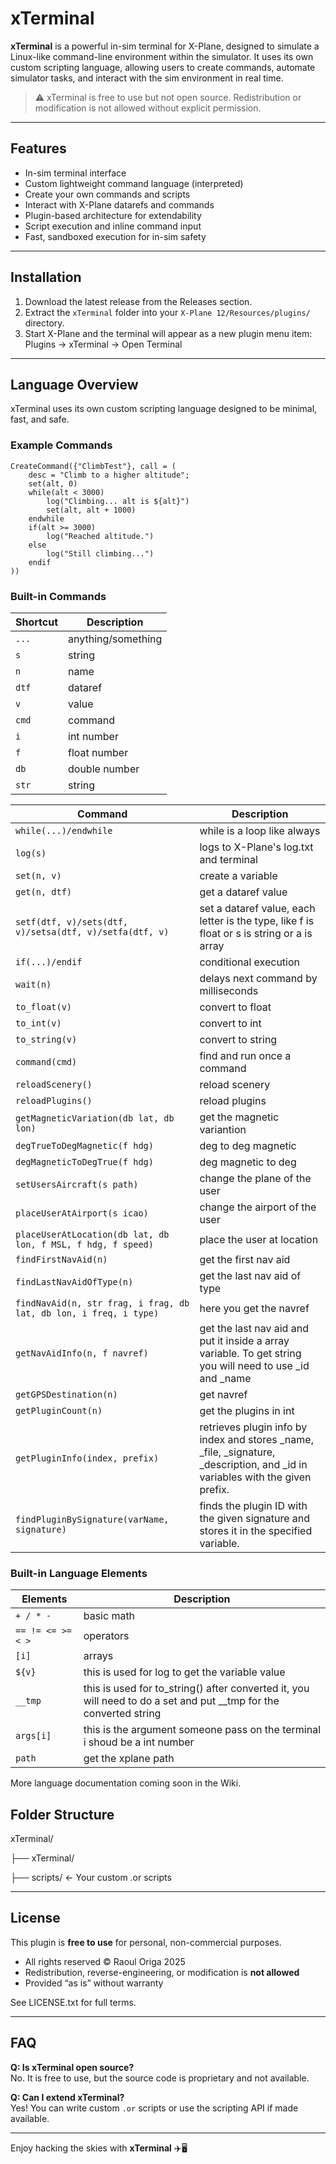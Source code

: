 # xTerminal

**xTerminal** is a powerful in-sim terminal for X-Plane, designed to simulate a Linux-like command-line environment within the simulator. It uses its own custom scripting language, allowing users to create commands, automate simulator tasks, and interact with the sim environment in real time.

> ⚠️ xTerminal is free to use but not open source. Redistribution or modification is not allowed without explicit permission.

---

## Features

- In-sim terminal interface  
- Custom lightweight command language (interpreted)  
- Create your own commands and scripts  
- Interact with X-Plane datarefs and commands  
- Plugin-based architecture for extendability  
- Script execution and inline command input    
- Fast, sandboxed execution for in-sim safety  

---

## Installation

1. Download the latest release from the Releases section.
2. Extract the `xTerminal` folder into your `X-Plane 12/Resources/plugins/` directory.
3. Start X-Plane and the terminal will appear as a new plugin menu item:  
   Plugins → xTerminal → Open Terminal

---

##  Language Overview

xTerminal uses its own custom scripting language designed to be minimal, fast, and safe.

### Example Commands

```
CreateCommand({"ClimbTest"}, call = (
    desc = "Climb to a higher altitude";
    set(alt, 0)
    while(alt < 3000)
        log("Climbing... alt is ${alt}")
        set(alt, alt + 1000)
    endwhile
    if(alt >= 3000)
        log("Reached altitude.")
    else
        log("Still climbing...")
    endif
))
```

### Built-in Commands

| Shortcut   | Description                              |
|-----------|------------------------------------------|
| `...`   | anything/something              |
| `s`     | string              |
| `n`     | name     |
| `dtf`     | dataref                      |
| `v`   | value         |
| `cmd`      | command                    |
| `i`      | int number                    |
| `f`      | float number                    |
| `db`      | double number                    |
| `str`      | string                    |

| Command   | Description                              |
|-----------|------------------------------------------|
| `while(...)/endwhile`   | while is a loop like always              |
| `log(s)`     | logs to X-Plane's log.txt and terminal              |
| `set(n, v)`     | create a variable     |
| `get(n, dtf)`     | get a dataref value                      |
| `setf(dtf, v)/sets(dtf, v)/setsa(dtf, v)/setfa(dtf, v)`   | set a dataref value, each letter is the type, like f is float or s is string or a is array         |
| `if(...)/endif`      | conditional execution                    |
| `wait(n)`    | delays next command by milliseconds      |
| `to_float(v)`    | convert to float      |
| `to_int(v)`    | convert to int      |
| `to_string(v)`    | convert to string      |
| `command(cmd)`    | find and run once a command      |
| `reloadScenery()`    | reload scenery      |
| `reloadPlugins()`    | reload plugins      |
| `getMagneticVariation(db lat, db lon)`    | get the magnetic variantion      |
| `degTrueToDegMagnetic(f hdg)`    | deg to deg magnetic      |
| `degMagneticToDegTrue(f hdg)`    | deg magnetic to deg      |
| `setUsersAircraft(s path)`    | change the plane of the user      |
| `placeUserAtAirport(s icao)`    | change the airport of the user      |
| `placeUserAtLocation(db lat, db lon, f MSL, f hdg, f speed)`    | place the user at location      |
| `findFirstNavAid(n)`    | get the first nav aid      |
| `findLastNavAidOfType(n)`    | get the last nav aid of type       |
| `findNavAid(n, str frag, i frag, db lat, db lon, i freq, i type)`    | here you get the navref      |
| `getNavAidInfo(n, f navref)`    | get the last nav aid and put it inside a array variable. To get string you will need to use _id and _name      |
| `getGPSDestination(n)`    | get navref   |
| `getPluginCount(n)`    | get the plugins in int   |
| `getPluginInfo(index, prefix)` | retrieves plugin info by index and stores _name, _file, _signature, _description, and _id in variables with the given prefix. |
| `findPluginBySignature(varName, signature)` | finds the plugin ID with the given signature and stores it in the specified variable. |

### Built-in Language Elements

| Elements   | Description                              |
|-----------|------------------------------------------|
| `+ / * - `   | basic math              |
| `== != <= >= < >`     | operators              |
| `[i]`     | arrays     |
| `${v}`     | this is used for log to get the variable value                      |
| `__tmp`   | this is used for to_string() after converted it, you will need to do a set and put __tmp for the converted string         |
| `args[i]`      | this is the argument someone pass on the terminal i shoud be a int number                   |
| `path`      | get the xplane path                   |


More language documentation coming soon in the Wiki.

## Folder Structure

xTerminal/

├── xTerminal/

├── scripts/ ← Your custom .or scripts

---

## License

This plugin is **free to use** for personal, non-commercial purposes.

- All rights reserved © Raoul Origa 2025  
- Redistribution, reverse-engineering, or modification is **not allowed**  
- Provided “as is” without warranty  

See LICENSE.txt for full terms.

---

## FAQ

**Q: Is xTerminal open source?**  
No. It is free to use, but the source code is proprietary and not available.

**Q: Can I extend xTerminal?**  
Yes! You can write custom `.or` scripts or use the scripting API if made available.

---

Enjoy hacking the skies with **xTerminal** ✈️🖥️
